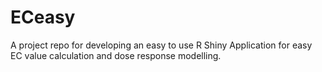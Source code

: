 # ECeasy
A project repo for developing an easy to use R Shiny Application for easy EC value calculation and dose response modelling. 
